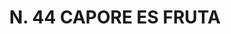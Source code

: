 ---
title: "N. 44 CAPORE ES FRUTA"
plant-name: "N. 44"
plant-number: "044"
plant-xml: "/assets/xml/plant044.xml"
plant-img1: "/assets/img/plant044_verso.jpg"
plant-img2: "/assets/img/plant044.jpg"
plant-title: "N. 44 CAPORE ES FRUTA"
plant-taxon-link: ""
plant-taxon-content: ""
layout: single-xml
---